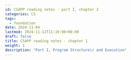 ```yaml
---
id: CSAPP reading notes - part I, chapter 2
categories: CS
tags:
  - foundation
date: 2024-11-04
lastmod: 2024-11-12T11:19:06+08:00
draft: false
title: CSAPP reading notes - chapter 1
weight: 1
description: "Part I, Program Structure\r and Execution"
---
```


